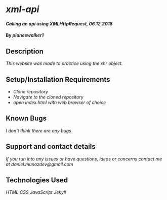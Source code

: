 # _xml-api_

#### _Calling an api using XMLHttpRequest, 06.12.2018_

#### By _**planeswalker1**_

## Description

_This website was made to practice using the xhr object._

## Setup/Installation Requirements

* _Clone repository_
* _Navigate to the cloned repository_
* _open index.html with web browser of choice_

## Known Bugs

_I don't think there are any bugs_

## Support and contact details

_If you run into any issues or have questions, ideas or concerns contact me at daniel.munozdev@gmail.com_

## Technologies Used

_HTML_
_CSS_
_JavaScript_
_Jekyll_
